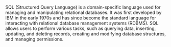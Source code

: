 SQL (Structured Query Language) is a domain-specific language used for managing and manipulating relational databases. It was first developed by IBM in the early 1970s and has since become the standard language for interacting with relational database management systems (RDBMS). SQL allows users to perform various tasks, such as querying data, inserting, updating, and deleting records, creating and modifying database structures, and managing permissions.
